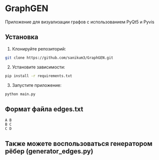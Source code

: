 # GraphGEN

Приложение для визуализации графов с использованием PyQt5 и Pyvis

## Установка

1. Клонируйте репозиторий:

```bash
git clone https://github.com/sanikum3/GraphGEN.git
```

2. Установите зависимости:

```bash
pip install -r requirements.txt
```

3. Запустите приложение:

```bash
python main.py
```

## Формат файла edges.txt

```
A B
B C
C D
```

## Также можете воспользоваться генератором рёбер (generator_edges.py)
